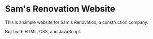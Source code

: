 # Sam's Renovation Website

This is a simple website for Sam's Renovation, a construction company.

Built with HTML, CSS, and JavaScript.
